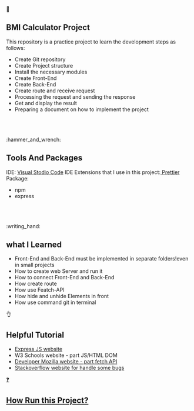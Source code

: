 :abacus:<h2> BMI Calculator Project</h2>
This repository is a practice project to learn the development steps as follows:
<ul>
<li>Create Git repository</li>
<li>Create Project structure</li>
<li>Install the necessary modules</li>
<li>Create Front-End</li>
<li>Create Back-End</li>
<li>Create route and receive request</li>
<li>Processing the request and sending the response</li>
<li>Get and display the result</li>
<li>Preparing a document on how to implement the project</li>
</ul>
<br><br><br>
:hammer_and_wrench:<h2> Tools And Packages</h2>
IDE: <a href="https://code.visualstudio.com" target="_blank">Visual Stodio Code</a>
IDE Extensions that I use in this project:<a href="https://marketplace.visualstudio.com/items?itemName=esbenp.prettier-vscode" target="_blank"> Prettier</a>
Package:
<ul>
<li>npm</li>
<li>express</li>
</ul>
<br><br><br>
:writing_hand:<h2> what I Learned</h2>
<ul>
<li>Front-End and Back-End must be implemented in separate folders!even in small projects</li>
<li>How to create web Server and run it</li>
<li>How to connect Front-End and Back-End</li>
<li>How create route</li>
<li>How use Featch-API</li>
<li>How hide and unhide Elements in front</li>
<li>How use command git in terminal</li>
</ul>

:ok_hand: <h2> Helpful Tutorial</h2>
<ul>
<li><a href="https://expressjs.com/en/starter/installing.html" target="_blank">Express JS website</li>
<li><a https://www.w3schools.com/js/js_htmldom.asp" target="_blank">W3 Schools website - part JS/HTML DOM</li>
<li><a href="https://developer.mozilla.org/en-US/docs/Web/API/Fetch_API/Using_Fetch" target="_blank">Developer Mozilla website - part fetch API</li>
<li><a href="https://stackoverflow.com" target="_blank">Stackoverflow website for handle some bugs</li>
</ul>


  :question:<h2> How Run this Project?</h2>


